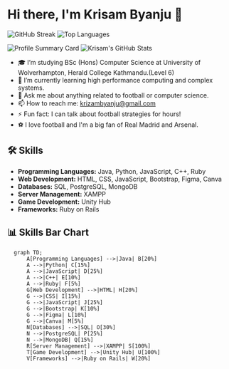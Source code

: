 # Hi there, I'm Krisam Byanju 👋

![GitHub Streak](https://github-readme-streak-stats.herokuapp.com/?user=krizam&theme=dark)
![Top Languages](https://github-readme-stats.vercel.app/api/top-langs/?username=krizam&layout=compact&theme=radical)

![Profile Summary Card](https://github-profile-summary-cards.vercel.app/api/cards/profile-details?username=krizam&theme=vue)
![Krisam's GitHub Stats](https://github-readme-stats.vercel.app/api?username=krizam&show_icons=true&theme=radical)

- 🎓 I’m studying BSc (Hons) Computer Science at University of Wolverhampton, Herald College Kathmandu.(Level 6)
- 🌱 I’m currently learning high performance computing and complex systems.
- 💬 Ask me about anything related to football or computer science.
- 📫 How to reach me: krizambyanju@gmail.com
- ⚡ Fun fact: I can talk about football strategies for hours!
- ⚽ I love football and I'm a big fan of Real Madrid and Arsenal.

## 🛠 Skills
- **Programming Languages:** Java, Python, JavaScript, C++, Ruby
- **Web Development:** HTML, CSS, JavaScript, Bootstrap, Figma, Canva
- **Databases:** SQL, PostgreSQL, MongoDB
- **Server Management:** XAMPP
- **Game Development:** Unity Hub
- **Frameworks:** Ruby on Rails

## 📊 Skills Bar Chart
```mermaid
  graph TD;
      A[Programming Languages] -->|Java| B[20%]
      A -->|Python| C[15%]
      A -->|JavaScript| D[25%]
      A -->|C++| E[10%]
      A -->|Ruby| F[5%]
      G[Web Development] -->|HTML| H[20%]
      G -->|CSS| I[15%]
      G -->|JavaScript| J[25%]
      G -->|Bootstrap| K[10%]
      G -->|Figma| L[10%]
      G -->|Canva| M[5%]
      N[Databases] -->|SQL| O[30%]
      N -->|PostgreSQL| P[25%]
      N -->|MongoDB| Q[15%]
      R[Server Management] -->|XAMPP| S[100%]
      T[Game Development] -->|Unity Hub| U[100%]
      V[Frameworks] -->|Ruby on Rails| W[20%]
